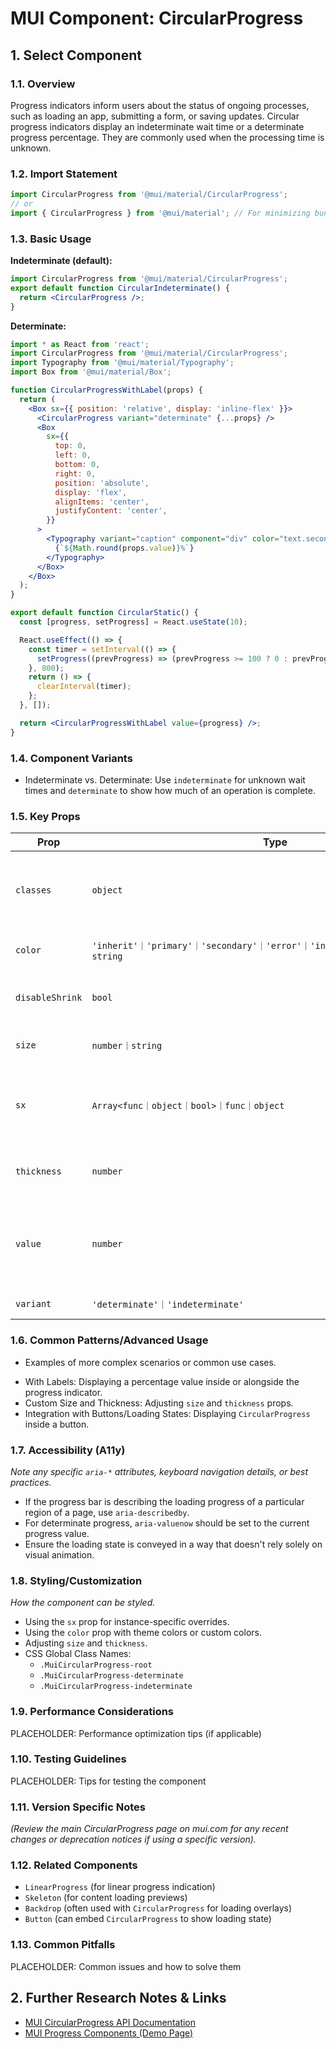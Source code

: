 # MUI Component: CircularProgress

## 1. Select Component

### 1.1. Overview

Progress indicators inform users about the status of ongoing processes, such as loading an app, submitting a form, or saving updates. Circular progress indicators display an indeterminate wait time or a determinate progress percentage. They are commonly used when the processing time is unknown.

### 1.2. Import Statement

```jsx
import CircularProgress from '@mui/material/CircularProgress';
// or
import { CircularProgress } from '@mui/material'; // For minimizing bundle size
```

### 1.3. Basic Usage

**Indeterminate (default):**
```jsx
import CircularProgress from '@mui/material/CircularProgress';
export default function CircularIndeterminate() {
  return <CircularProgress />;
}
```

**Determinate:**
```jsx
import * as React from 'react';
import CircularProgress from '@mui/material/CircularProgress';
import Typography from '@mui/material/Typography';
import Box from '@mui/material/Box';

function CircularProgressWithLabel(props) {
  return (
    <Box sx={{ position: 'relative', display: 'inline-flex' }}>
      <CircularProgress variant="determinate" {...props} />
      <Box
        sx={{
          top: 0,
          left: 0,
          bottom: 0,
          right: 0,
          position: 'absolute',
          display: 'flex',
          alignItems: 'center',
          justifyContent: 'center',
        }}
      >
        <Typography variant="caption" component="div" color="text.secondary">
          {`${Math.round(props.value)}%`}
        </Typography>
      </Box>
    </Box>
  );
}

export default function CircularStatic() {
  const [progress, setProgress] = React.useState(10);

  React.useEffect(() => {
    const timer = setInterval(() => {
      setProgress((prevProgress) => (prevProgress >= 100 ? 0 : prevProgress + 10));
    }, 800);
    return () => {
      clearInterval(timer);
    };
  }, []);

  return <CircularProgressWithLabel value={progress} />;
}
```

### 1.4. Component Variants

- Indeterminate vs. Determinate: Use `indeterminate` for unknown wait times and `determinate` to show how much of an operation is complete.

### 1.5. Key Props

| Prop | Type | Default | Required | Description |
| --- | --- | --- | --- | --- |
| `classes` | `object` | - | No | Override or extend the styles applied to the component. |
| `color` | `'inherit'｜'primary'｜'secondary'｜'error'｜'info'｜'success'｜'warning'｜string` | `'primary'` | No | The color of the component. |
| `disableShrink` | `bool` | `false` | No | If `true`, the shrink animation is disabled. |
| `size` | `number｜string` | `40` | No | The size of the component. |
| `sx` | `Array<func｜object｜bool>｜func｜object` | - | No | The system prop that allows defining system overrides. |
| `thickness` | `number` | `3.6` | No | The thickness of the circle. |
| `value` | `number` | `0` | No | The value of the progress indicator for the determinate variant. |
| `variant` | `'determinate'｜'indeterminate'` | `'indeterminate'` | No | The variant to use. |

### 1.6. Common Patterns/Advanced Usage

* Examples of more complex scenarios or common use cases.
- With Labels: Displaying a percentage value inside or alongside the progress indicator.
- Custom Size and Thickness: Adjusting `size` and `thickness` props.
- Integration with Buttons/Loading States: Displaying `CircularProgress` inside a button.

### 1.7. Accessibility (A11y)

*Note any specific `aria-*` attributes, keyboard navigation details, or best practices.*
- If the progress bar is describing the loading progress of a particular region of a page, use `aria-describedby`.
- For determinate progress, `aria-valuenow` should be set to the current progress value.
- Ensure the loading state is conveyed in a way that doesn't rely solely on visual animation.

### 1.8. Styling/Customization

*How the component can be styled.*
- Using the `sx` prop for instance-specific overrides.
- Using the `color` prop with theme colors or custom colors.
- Adjusting `size` and `thickness`.
- CSS Global Class Names:
  - `.MuiCircularProgress-root`
  - `.MuiCircularProgress-determinate`
  - `.MuiCircularProgress-indeterminate`

### 1.9. Performance Considerations

PLACEHOLDER: Performance optimization tips (if applicable)

### 1.10. Testing Guidelines

PLACEHOLDER: Tips for testing the component

### 1.11. Version Specific Notes

*(Review the main CircularProgress page on mui.com for any recent changes or deprecation notices if using a specific version).*

### 1.12. Related Components

- `LinearProgress` (for linear progress indication)
- `Skeleton` (for content loading previews)
- `Backdrop` (often used with `CircularProgress` for loading overlays)
- `Button` (can embed `CircularProgress` to show loading state)

### 1.13. Common Pitfalls

PLACEHOLDER: Common issues and how to solve them

## 2. Further Research Notes & Links

- [MUI CircularProgress API Documentation](https://mui.com/material-ui/api/circular-progress/)
- [MUI Progress Components (Demo Page)](https://mui.com/material-ui/react-progress/)
